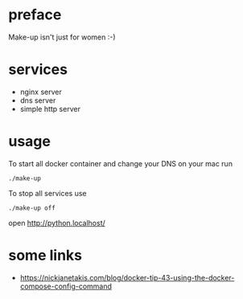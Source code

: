 # preface
Make-up isn't just for women :-)

# services
* nginx server
* dns server
* simple http server

# usage

To start all docker container and change your DNS on your mac run
```
./make-up
```

To stop all services use
```
./make-up off
```

open http://python.localhost/

# some links
* https://nickjanetakis.com/blog/docker-tip-43-using-the-docker-compose-config-command

